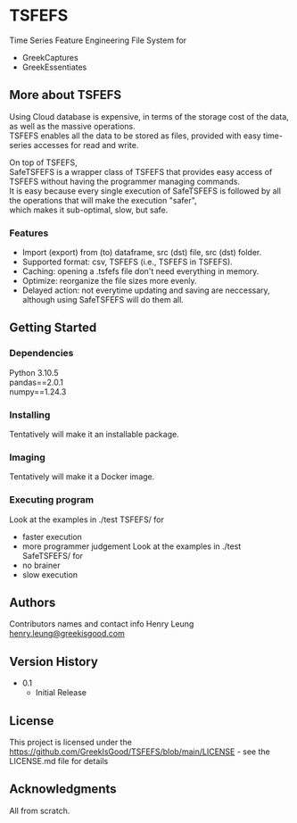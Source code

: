 # TSFEFS
Time Series Feature Engineering File System for<br>
 - GreekCaptures
 - GreekEssentiates

## More about TSFEFS
Using Cloud database is expensive, in terms of the storage cost of the data, as well as the massive operations.<br>
TSFEFS enables all the data to be stored as files, provided with easy time-series accesses for read and write.<br>

On top of TSFEFS, <br>
SafeTSFEFS is a wrapper class of TSFEFS that provides easy access of TSFEFS without having the programmer managing commands.<br>
It is easy because every single execution of SafeTSFEFS is followed by all the operations that will make the execution "safer", <br>
which makes it sub-optimal, slow, but safe.<br>

### Features
 - Import (export) from (to) dataframe, src (dst) file, src (dst) folder.
 - Supported format: csv, TSFEFS (i.e., TSFEFS in TSFEFS).
 - Caching: opening a .tsfefs file don't need everything in memory.
 - Optimize: reorganize the file sizes more evenly.
 - Delayed action: not everytime updating and saving are neccessary, although using SafeTSFEFS will do them all.


## Getting Started

### Dependencies
Python 3.10.5<br>
pandas==2.0.1<br>
numpy==1.24.3<br>

### Installing
Tentatively will make it an installable package.

### Imaging
Tentatively will make it a Docker image.

### Executing program
Look at the examples in ./test TSFEFS/ for
 - faster execution
 - more programmer judgement
Look at the examples in ./test SafeTSFEFS/ for
 - no brainer
 - slow execution

## Authors
Contributors names and contact info
Henry Leung henry.leung@greekisgood.com


## Version History
* 0.1
    * Initial Release

## License

This project is licensed under the https://github.com/GreekIsGood/TSFEFS/blob/main/LICENSE - see the LICENSE.md file for details



## Acknowledgments
All from scratch.
